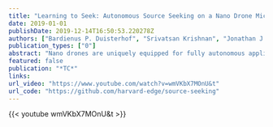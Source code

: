 ```yaml
---
title: "Learning to Seek: Autonomous Source Seeking on a Nano Drone Microcontroller with Deep Reinforcement Learning"
date: 2019-01-01
publishDate: 2019-12-14T16:50:53.220278Z
authors: ["Bardienus P. Duisterhof", "Srivatsan Krishnan", "Jonathan J. Cruz", "Colby R. Banbury", "William Fu", "Aleksandra Faust", "Guido C. H. E. de Croon", "Vijay Janapa Reddi"]
publication_types: ["0"]
abstract: "Nano drones are uniquely equipped for fully autonomous applications due to their agility, low cost, and small size. However, their constrained form factor limits flight time, sensor payload, and compute capability, which poses a significant limitation on the use of source-seeking nano drones in GPS-denied and highly cluttered environments. The primary goal of our work is to demonstrate the effectiveness of deep reinforcement learning in fully autonomous navigation on highly constrained, general-purpose hardware and present a methodology for future applications. To this end, we present a deep reinforcement learning-based light seeking policy that executes, in conjunction with the flight control stack, on a commercially available off-the-shelf ultra-low-power microcontroller (MCU). We describe our methodology for training and executing deep reinforcement learning policies for deployment on constrained, general-purpose MCUs. By carefully designing the network input, we feed features relevant to the agent in finding the source, while reducing computational cost and enabling inference up to 100 Hz. We verify our approach with simulation and in-field testing on a Bitcraze CrazyFlie, achieving 94% success rate in a highly cluttered and randomized test environment. The policy demonstrates efficient light seeking by reaching the goal in simulation in 65 % fewer steps and with 60% shorter paths, compared to a baseline `roomba' algorithm. "
featured: false
publication: "*TC*"
links:
url_video: "https://www.youtube.com/watch?v=wmVKbX7MOnU&t"
url_code: "https://github.com/harvard-edge/source-seeking"
---
```

{{< youtube wmVKbX7MOnU&t >}}

